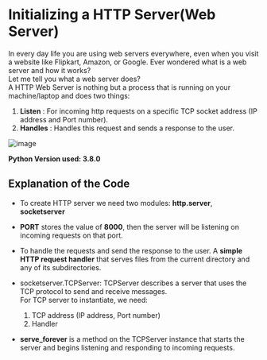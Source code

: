 # Initializing a HTTP Server(Web Server)

In every day life you are using web servers everywhere, even when you visit a website like Flipkart, Amazon, or Google. Ever wondered what is a web server and how it works?  
Let me tell you what a web server does?  
A HTTP Web Server is nothing but a process that is running on your machine/laptop and does two things:  

1. **Listen** : For incoming http requests on a specific TCP socket address (IP address and Port number).
2. **Handles** : Handles this request and sends a response to the user.

![image](https://hackernoon.com/drafts/jot3yv6.png)

**Python Version used: 3.8.0**

## Explanation of the Code  

- To create HTTP server we need two modules: **http.server**, **socketserver**
- **PORT** stores the value of **8000**, then the server will be listening on incoming requests on that port.
- To handle the requests and send the response to the user. A **simple HTTP request handler** that serves files from the current directory and any of its subdirectories.
- socketserver.TCPServer: TCPServer describes a server that uses the TCP protocol to send and receive messages.  
For TCP server to instantiate, we need:
    1. TCP address (IP address, Port number)
    2. Handler

- **serve_forever** is a method on the TCPServer instance that starts the server and begins listening and responding to incoming requests.